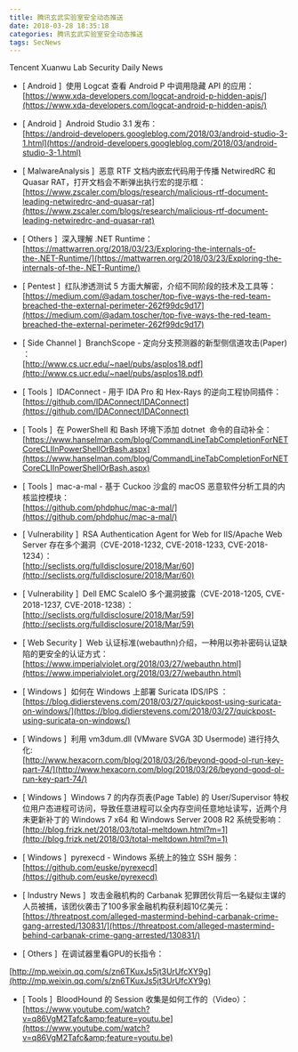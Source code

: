 ```yaml
---
title: 腾讯玄武实验室安全动态推送
date: 2018-03-28 18:35:18
categories: 腾讯玄武实验室安全动态推送
tags: SecNews
---
```


Tencent Xuanwu Lab Security Daily News  
* [ Android ]  使用 Logcat 查看 Android P 中调用隐藏 API 的应用：   
[https://www.xda-developers.com/logcat-android-p-hidden-apis/](https://www.xda-developers.com/logcat-android-p-hidden-apis/)  

* [ Android ]  Android Studio 3.1 发布：   
[https://android-developers.googleblog.com/2018/03/android-studio-3-1.html](https://android-developers.googleblog.com/2018/03/android-studio-3-1.html)  

* [ MalwareAnalysis ]  恶意 RTF 文档内嵌宏代码用于传播 NetwiredRC 和 Quasar RAT，打开文档会不断弹出执行宏的提示框：   
[https://www.zscaler.com/blogs/research/malicious-rtf-document-leading-netwiredrc-and-quasar-rat](https://www.zscaler.com/blogs/research/malicious-rtf-document-leading-netwiredrc-and-quasar-rat)  

* [ Others ]  深入理解 .NET Runtime：   
[https://mattwarren.org/2018/03/23/Exploring-the-internals-of-the-.NET-Runtime/](https://mattwarren.org/2018/03/23/Exploring-the-internals-of-the-.NET-Runtime/)  

* [ Pentest ]  红队渗透测试 5 方面大解密，介绍不同阶段的技术及工具等：   
[https://medium.com/@adam.toscher/top-five-ways-the-red-team-breached-the-external-perimeter-262f99dc9d17](https://medium.com/@adam.toscher/top-five-ways-the-red-team-breached-the-external-perimeter-262f99dc9d17)  

* [ Side Channel ]  BranchScope - 定向分支预测器的新型侧信道攻击(Paper) ：   
[http://www.cs.ucr.edu/~nael/pubs/asplos18.pdf](http://www.cs.ucr.edu/~nael/pubs/asplos18.pdf)  

* [ Tools ]  IDAConnect - 用于 IDA Pro 和 Hex-Rays 的逆向工程协同插件：   
[https://github.com/IDAConnect/IDAConnect](https://github.com/IDAConnect/IDAConnect)  

* [ Tools ]  在 PowerShell 和 Bash 环境下添加 dotnet  命令的自动补全：   
[https://www.hanselman.com/blog/CommandLineTabCompletionForNETCoreCLIInPowerShellOrBash.aspx](https://www.hanselman.com/blog/CommandLineTabCompletionForNETCoreCLIInPowerShellOrBash.aspx)  

* [ Tools ]  mac-a-mal - 基于 Cuckoo 沙盒的 macOS 恶意软件分析工具的内核监控模块：   
[https://github.com/phdphuc/mac-a-mal/](https://github.com/phdphuc/mac-a-mal/)  

* [ Vulnerability ]  RSA Authentication Agent for Web for IIS/Apache Web Server 存在多个漏洞（CVE-2018-1232, CVE-2018-1233, CVE-2018-1234）：   
[http://seclists.org/fulldisclosure/2018/Mar/60](http://seclists.org/fulldisclosure/2018/Mar/60)  

* [ Vulnerability ]  Dell EMC ScaleIO 多个漏洞披露（CVE-2018-1205, CVE-2018-1237, CVE-2018-1238）：   
[http://seclists.org/fulldisclosure/2018/Mar/59](http://seclists.org/fulldisclosure/2018/Mar/59)  

* [ Web Security ]  Web 认证标准(webauthn)介绍，一种用以弥补密码认证缺陷的更安全的认证方式：   
[https://www.imperialviolet.org/2018/03/27/webauthn.html](https://www.imperialviolet.org/2018/03/27/webauthn.html)  

* [ Windows ]  如何在 Windows 上部署 Suricata IDS/IPS ：   
[https://blog.didierstevens.com/2018/03/27/quickpost-using-suricata-on-windows/](https://blog.didierstevens.com/2018/03/27/quickpost-using-suricata-on-windows/)  

* [ Windows ]  利用 vm3dum.dll (VMware SVGA 3D Usermode) 进行持久化:   
[http://www.hexacorn.com/blog/2018/03/26/beyond-good-ol-run-key-part-74/](http://www.hexacorn.com/blog/2018/03/26/beyond-good-ol-run-key-part-74/)  

* [ Windows ]  Windows 7 的内存页表(Page Table) 的 User/Supervisor 特权位用户态进程可访问，导致任意进程可以全内存空间任意地址读写，近两个月未更新补丁的 Windows 7 x64 和 Windows Server 2008 R2 系统受影响：   
[http://blog.frizk.net/2018/03/total-meltdown.html?m=1](http://blog.frizk.net/2018/03/total-meltdown.html?m=1)  

* [ Windows ]  pyrexecd - Windows 系统上的独立 SSH 服务：   
[https://github.com/euske/pyrexecd](https://github.com/euske/pyrexecd)  

* [ Industry News ]  攻击金融机构的 Carbanak 犯罪团伙背后一名疑似主谋的人员被捕，该团伙袭击了100多家金融机构获利超10亿美元： 
[https://threatpost.com/alleged-mastermind-behind-carbanak-crime-gang-arrested/130831/](https://threatpost.com/alleged-mastermind-behind-carbanak-crime-gang-arrested/130831/)  

* [ Others ]  在调试器里看GPU的长指令：
 
[http://mp.weixin.qq.com/s/zn6TKuxJs5jt3UrUfcXY9g](http://mp.weixin.qq.com/s/zn6TKuxJs5jt3UrUfcXY9g)  

* [ Tools ]  BloodHound 的 Session 收集是如何工作的（Video）： 
[https://www.youtube.com/watch?v=q86VgM2Tafc&amp;feature=youtu.be](https://www.youtube.com/watch?v=q86VgM2Tafc&amp;feature=youtu.be)  

